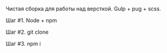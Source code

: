 Чистая сборка для работы над версткой. Gulp + pug + scss.

Шаг #1.
Node + npm

Шаг #2.
git clone

Шаг #3.
 npm i
